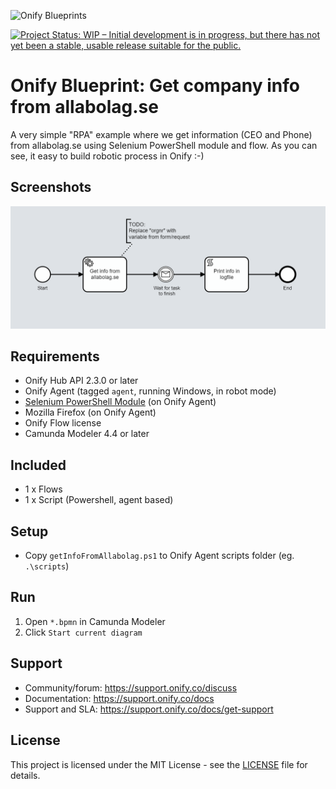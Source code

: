 ![Onify Blueprints](https://files.readme.io/8ba3f14-onify-blueprints-logo.png)

[![Project Status: WIP – Initial development is in progress, but there has not yet been a stable, usable release suitable for the public.](https://www.repostatus.org/badges/latest/wip.svg)](https://www.repostatus.org/#wip)

# Onify Blueprint: Get company info from allabolag.se

A very simple "RPA" example where we get information (CEO and Phone) from allabolag.se using Selenium PowerShell module and flow. As you can see, it easy to build robotic process in Onify :-)

## Screenshots

![alt text](flow.png "Flow")

## Requirements

* Onify Hub API 2.3.0 or later
* Onify Agent (tagged `agent`, running Windows, in robot mode)
* [Selenium PowerShell Module](https://github.com/adamdriscoll/selenium-powershell) (on Onify Agent)
* Mozilla Firefox (on Onify Agent)
* Onify Flow license
* Camunda Modeler 4.4 or later 

## Included

* 1 x Flows
* 1 x Script (Powershell, agent based)

## Setup

* Copy `getInfoFromAllabolag.ps1` to Onify Agent scripts folder (eg. `.\scripts`)  

## Run 

1. Open `*.bpmn` in Camunda Modeler
2. Click `Start current diagram`

## Support

* Community/forum: https://support.onify.co/discuss
* Documentation: https://support.onify.co/docs
* Support and SLA: https://support.onify.co/docs/get-support

## License

This project is licensed under the MIT License - see the [LICENSE](LICENSE) file for details.
